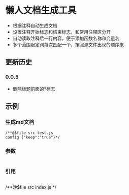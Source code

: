 # 懒人文档生成工具
* 根据注释自动生成文档
* 设置注释开始标志和结束标志，和常用注释区分开
* 自动读取注释后一行内容，便于添加函数名称和变量名
* 多个范围限定词每次匹配一个，按照源文件出现的顺序来

## 更新历史
### 0.0.5
* 删除标题前面的*标志

## 示例
### 生成md文档
```
/**@$file src test.js
config {"keep":"true"}*/
```
### 参数
```
```
### 引用
```
```


/**@$file src index.js */  